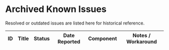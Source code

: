# Archived Known Issues

Resolved or outdated issues are listed here for historical reference.

| ID | Title | Status | Date Reported | Component | Notes / Workaround |
|----|-------|--------|---------------|-----------|--------------------|
